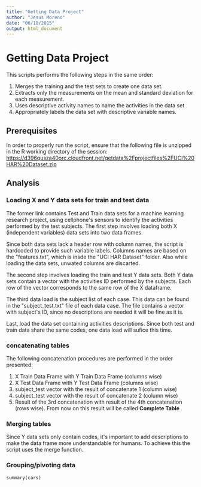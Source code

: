 ```yaml
---
title: "Getting Data Project"
author: "Jesus Moreno"
date: "06/18/2015"
output: html_document
---
```

# Getting Data Project

This scripts performs the following steps in the same order:

1. Merges the training and the test sets to create one data set.
2. Extracts only the measurements on the mean and standard deviation for each measurement. 
3. Uses descriptive activity names to name the activities in the data set
4. Appropriately labels the data set with descriptive variable names.
    
## Prerequisites

In order to properly run the script, ensure that the following file is unzipped in the R working directory of the session: <https://d396qusza40orc.cloudfront.net/getdata%2Fprojectfiles%2FUCI%20HAR%20Dataset.zip>

## Analysis

### Loading X and Y data sets for train and test data

The former link contains Test and Train data sets for a machine learning research project, using cellphone's sensors to identify the activities performed by the test subjects. The first step involves loading both X (independent variables) data sets into two data frames.

Since both data sets lack a header row with column names, the script is hardcoded to provide such variable labels. Columns names are based on the "features.txt", which is insde the "UCI HAR Dataset" folder. Also while loading the data sets, unwated columns are discarted.

The second step involves loading the train and test Y data sets. Both Y data sets contain a vector with the activities ID performed by the subjects. Each row of the vector corresponds to the same row of the X dataframe.

The third data load is the subject list of each case. This data can be found in the "subject_test.txt" file of each data case. The file contains a vector with subject's ID, since no descriptions are needed it will be fine as it is.

Last, load the data set containing activities descriptions. Since both test and train data share the same codes, one data load will sufice this time. 


### concatenating tables
The following concatenation procedures are performed in the order presented:

1. X Train Data Frame with Y Train Data Frame (columns wise)
2. X Test Data Frame with Y Test Data Frame (columns wise)
3. subject_test vector with the result of concatenate 1 (column wise)
4. subject_test vector with the result of concatenate 2 (column wise)
5. Result of the 3rd concatenation with result of the 4th concatenation (rows wise). From now on this result will be called **Complete Table**


### Merging tables

Since Y data sets only contain codes, it's important to add descriptions to make the data frame more understandable for humans. To achieve this the script uses the merge function.


### Grouping/pivoting data




```{r}
summary(cars)
```


